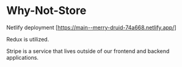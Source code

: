 # Why-Not-Store

Netlify deployment [https://main--merry-druid-74a668.netlify.app/] 

Redux is utilized.

Stripe is a service that lives outside of our frontend and backend applications.
